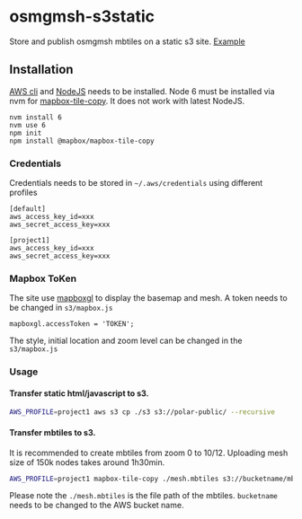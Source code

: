 # osmgmsh-s3static
Store and publish osmgmsh mbtiles on a static s3 site. [Example](https://polar-public.s3.amazonaws.com/index.html)

## Installation
[AWS cli](https://aws.amazon.com/cli/) and [NodeJS](https://nodejs.org/en/) needs to be installed.
Node 6 must be installed via nvm for [mapbox-tile-copy](https://github.com/mapbox/mapbox-tile-copy). It does not work with latest NodeJS.
```
nvm install 6
nvm use 6
npm init
npm install @mapbox/mapbox-tile-copy
```
### Credentials
Credentials needs to be stored in `~/.aws/credentials` using different profiles
```
[default]
aws_access_key_id=xxx
aws_secret_access_key=xxx

[project1]
aws_access_key_id=xxx
aws_secret_access_key=xxx
```

### Mapbox ToKen
The site use [mapboxgl](https://docs.mapbox.com/mapbox-gl-js/api/) to display the basemap and mesh.
A token needs to be changed in `s3/mapbox.js`
```
mapboxgl.accessToken = 'TOKEN';
```
The style, initial location and zoom level can be changed in the `s3/mapbox.js`


### Usage
#### Transfer static html/javascript to s3.
```bash
AWS_PROFILE=project1 aws s3 cp ./s3 s3://polar-public/ --recursive
```

#### Transfer mbtiles to s3. 
It is recommended to create mbtiles from zoom 0 to 10/12. Uploading mesh size of 150k nodes takes around 1h30min.
```bash
AWS_PROFILE=project1 mapbox-tile-copy ./mesh.mbtiles s3://bucketname/mbtiles/mesh/{z}/{x}/{y}
```
Please note the `./mesh.mbtiles` is the file path of the mbtiles. `bucketname` needs to be changed to the AWS bucket name.

